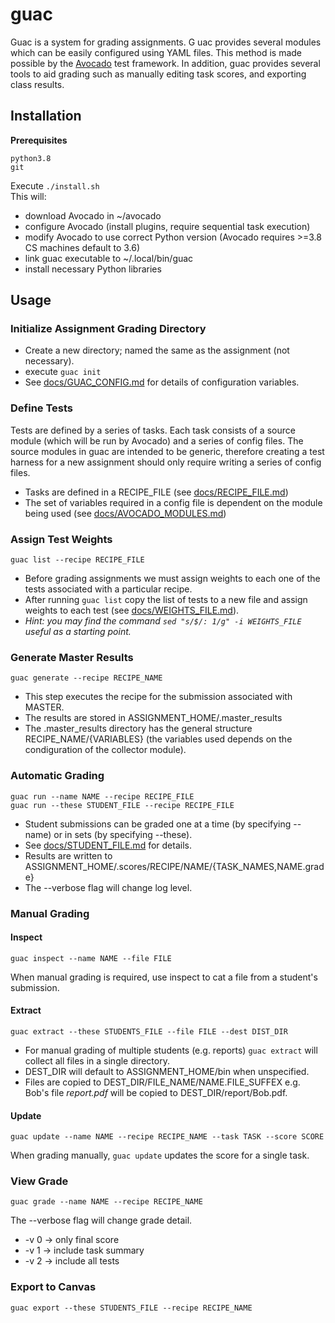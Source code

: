 # guac

Guac is a system for grading assignments. G uac provides several modules which can be easily configured using YAML files. This method is made possible by the [Avocado](https://github.com/avocado-framework/avocado) test framework. In addition, guac provides several tools to aid grading such as manually editing task scores, and exporting class results.

## Installation
**Prerequisites**

```python3.8``` <br>
```git```

Execute ```./install.sh```<br>
This will:

* download Avocado in ~/avocado
* configure Avocado (install plugins, require sequential task execution)
* modify Avocado to use correct Python version (Avocado requires >=3.8 CS machines default to 3.6)
* link guac executable to ~/.local/bin/guac
* install necessary Python libraries

## Usage
### Initialize Assignment Grading Directory
* Create a new directory; named the same as the assignment (not necessary).
* execute ```guac init```
* See [docs/GUAC_CONFIG.md](./docs/GUAC_CONFIG.md) for details of configuration variables.

### Define Tests
Tests are defined by a series of tasks. Each task consists of a source module (which will be run by Avocado) and a series of config files.
The source modules in guac are intended to be generic, therefore creating a test harness for a new assignment should only require writing a series of config files.

* Tasks are defined in a RECIPE_FILE (see [docs/RECIPE_FILE.md](./docs/RECIPE_FILE.md))
* The set of variables required in a config file is dependent on the module being used (see [docs/AVOCADO_MODULES.md](./docs/AVOCADO_MODULES.md))

### Assign Test Weights
```guac list --recipe RECIPE_FILE```

* Before grading assignments we must assign weights to each one of the tests associated with a particular recipe. 
* After running ```guac list``` copy the list of tests to a new file and assign weights to each test (see [docs/WEIGHTS_FILE.md](./docs/WEIGHTS_FILE.md)).
* *Hint: you may find the command ```sed "s/$/: 1/g" -i WEIGHTS_FILE``` useful as a starting point.*

### Generate Master Results
```guac generate --recipe RECIPE_NAME```

* This step executes the recipe for the submission associated with MASTER.
* The results are stored in ASSIGNMENT_HOME/.master_results
* The .master_results directory has the general structure RECIPE_NAME/{VARIABLES} (the variables used depends on the condiguration of the collector module).

### Automatic Grading
```guac run --name NAME --recipe RECIPE_FILE```<br>
```guac run --these STUDENT_FILE --recipe RECIPE_FILE```

* Student submissions can be graded one at a time (by specifying -\-name) or in sets (by specifying -\-these).
* See [docs/STUDENT_FILE.md](./docs/STUDENT_FILE.md) for details.
* Results are written to ASSIGNMENT_HOME/.scores/RECIPE/NAME/{TASK_NAMES,NAME.grade}
* The -\-verbose flag will change log level.

### Manual Grading
#### Inspect 
```guac inspect --name NAME --file FILE```

When manual grading is required, use inspect to cat a file from a student's submission.

#### Extract
```guac extract --these STUDENTS_FILE --file FILE --dest DIST_DIR```

* For manual grading of multiple students (e.g. reports) ```guac extract``` will collect all files in a single directory.
* DEST_DIR will default to ASSIGNMENT_HOME/bin when unspecified.
* Files are copied to DEST_DIR/FILE_NAME/NAME.FILE_SUFFEX e.g. Bob's file *report.pdf* will be copied to DEST_DIR/report/Bob.pdf.

#### Update
```guac update --name NAME --recipe RECIPE_NAME --task TASK --score SCORE``` 

When grading manually, ```guac update``` updates the score for a single task.

### View Grade
```guac grade --name NAME --recipe RECIPE_NAME```

The -\-verbose flag will change grade detail.

* -v 0 $\rightarrow$ only final score
* -v 1 $\rightarrow$ include task summary
* -v 2 $\rightarrow$ include all tests

### Export to Canvas
```guac export --these STUDENTS_FILE --recipe RECIPE_NAME```

